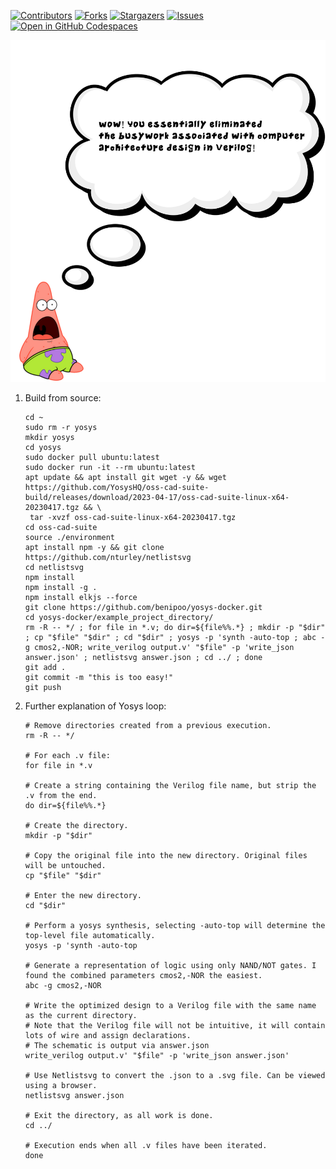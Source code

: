
<!-- PROJECT SHIELDS -->
<!--
*** I'm using markdown "reference style" links for readability.
*** Reference links are enclosed in brackets [ ] instead of parentheses ( ).
*** See the bottom of this document for the declaration of the reference variables
*** for contributors-url, forks-url, etc. This is an optional, concise syntax you may use.
*** https://www.markdownguide.org/basic-syntax/#reference-style-links
-->

[![Contributors][contributors-shield]][contributors-url]
[![Forks][forks-shield]][forks-url]
[![Stargazers][stars-shield]][stars-url]
[![Issues][issues-shield]][issues-url]
[![Open in GitHub Codespaces](https://github.com/codespaces/badge.svg)](https://benipoo-effective-orbit-757w744799vfxrgg.github.dev/)

<img src="images/patrick_quote2.svg">

1. Build from source: 

   ```console
   cd ~
   sudo rm -r yosys
   mkdir yosys
   cd yosys
   sudo docker pull ubuntu:latest
   sudo docker run -it --rm ubuntu:latest
   apt update && apt install git wget -y && wget https://github.com/YosysHQ/oss-cad-suite-build/releases/download/2023-04-17/oss-cad-suite-linux-x64-20230417.tgz && \
	tar -xvzf oss-cad-suite-linux-x64-20230417.tgz
   cd oss-cad-suite
   source ./environment
   apt install npm -y && git clone https://github.com/nturley/netlistsvg
   cd netlistsvg
   npm install
   npm install -g .
   npm install elkjs --force
   git clone https://github.com/benipoo/yosys-docker.git
   cd yosys-docker/example_project_directory/
   rm -R -- */ ; for file in *.v; do dir=${file%%.*} ; mkdir -p "$dir" ; cp "$file" "$dir" ; cd "$dir" ; yosys -p 'synth -auto-top ; abc -g cmos2,-NOR; write_verilog output.v' "$file" -p 'write_json answer.json' ; netlistsvg answer.json ; cd ../ ; done
   git add .
   git commit -m "this is too easy!"
   git push
   ```
   
2. Further explanation of Yosys loop:

   ```console
   # Remove directories created from a previous execution.
   rm -R -- */
   
   # For each .v file:
   for file in *.v
   
   # Create a string containing the Verilog file name, but strip the .v from the end.
   do dir=${file%%.*}

   # Create the directory.
   mkdir -p "$dir"

   # Copy the original file into the new directory. Original files will be untouched.
   cp "$file" "$dir"

   # Enter the new directory.
   cd "$dir"

   # Perform a yosys synthesis, selecting -auto-top will determine the top-level file automatically.
   yosys -p 'synth -auto-top

   # Generate a representation of logic using only NAND/NOT gates. I found the combined parameters cmos2,-NOR the easiest.
   abc -g cmos2,-NOR

   # Write the optimized design to a Verilog file with the same name as the current directory. 
   # Note that the Verilog file will not be intuitive, it will contain lots of wire and assign declarations.
   # The schematic is output via answer.json
   write_verilog output.v' "$file" -p 'write_json answer.json'

   # Use Netlistsvg to convert the .json to a .svg file. Can be viewed using a browser.
   netlistsvg answer.json

   # Exit the directory, as all work is done.
   cd ../
     
   # Execution ends when all .v files have been iterated.
   done
   ```
   
<!-- MARKDOWN LINKS & IMAGES -->
<!-- https://www.markdownguide.org/basic-syntax/#reference-style-links -->
[contributors-shield]: https://img.shields.io/github/contributors/benipoo/yosys-docker.svg?style=for-the-badge
[contributors-url]: https://github.com/benipoo/yosys-docker/graphs/contributors
[forks-shield]: https://img.shields.io/github/forks/benipoo/yosys-docker.svg?style=for-the-badge
[forks-url]: https://github.com/benipoo/yosys-docker/network/members
[stars-shield]: https://img.shields.io/github/stars/benipoo/yosys-docker.svg?style=for-the-badge
[stars-url]: https://github.com/benipoo/yosys-docker/stargazers
[issues-shield]: https://img.shields.io/github/issues/benipoo/yosys-docker.svg?style=for-the-badge
[issues-url]: https://github.com/benipoo/yosys-docker/issues
[license-shield]: https://img.shields.io/github/license/benipoo/yosys-docker.svg?style=for-the-badge
[license-url]: https://github.com/benipoo/yosys-docker/blob/master/LICENSE.txt
[linkedin-shield]: https://img.shields.io/badge/-LinkedIn-black.svg?style=for-the-badge&logo=linkedin&colorB=555
[linkedin-url]: https://linkedin.com/in/othneildrew
[product-screenshot]: images/screenshot.png
[Next.js]: https://img.shields.io/badge/next.js-000000?style=for-the-badge&logo=nextdotjs&logoColor=white
[Next-url]: https://nextjs.org/
[React.js]: https://img.shields.io/badge/React-20232A?style=for-the-badge&logo=react&logoColor=61DAFB
[React-url]: https://reactjs.org/
[Vue.js]: https://img.shields.io/badge/Vue.js-35495E?style=for-the-badge&logo=vuedotjs&logoColor=4FC08D
[Vue-url]: https://vuejs.org/
[Angular.io]: https://img.shields.io/badge/Angular-DD0031?style=for-the-badge&logo=angular&logoColor=white
[Angular-url]: https://angular.io/
[Svelte.dev]: https://img.shields.io/badge/Svelte-4A4A55?style=for-the-badge&logo=svelte&logoColor=FF3E00
[Svelte-url]: https://svelte.dev/
[Laravel.com]: https://img.shields.io/badge/Laravel-FF2D20?style=for-the-badge&logo=laravel&logoColor=white
[Laravel-url]: https://laravel.com
[Bootstrap.com]: https://img.shields.io/badge/Bootstrap-563D7C?style=for-the-badge&logo=bootstrap&logoColor=white
[Bootstrap-url]: https://getbootstrap.com
[JQuery.com]: https://img.shields.io/badge/jQuery-0769AD?style=for-the-badge&logo=jquery&logoColor=white
[JQuery-url]: https://jquery.com 
